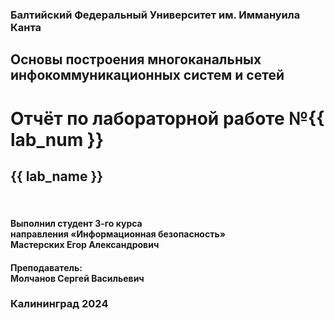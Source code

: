 <div id="titlepage">
  <div>
  <h3>
    Балтийский Федеральный Университет им. Иммануила Канта
  </h3>

  <h2>
    Основы построения многоканальных инфокоммуникационных систем и сетей
  </h2>

  <h1>
    Отчёт по лабораторной работе №{{ lab_num }}
  </h1>

  <h2>{{ lab_name }}</h2>

  <br>

  <h4>
    Выполнил студент 3-го курса<br>
    направления «Информационная безопасность»<br>
    Мастерских Егор Александрович
  </h4>

  <h4>
    Преподаватель:<br>
    Молчанов Сергей Васильевич
  </h4>
  </div>

  <h3 id="footer">
    Калининград 2024
  </h3>
</div>

<div style="page-break-after: always;"></div>

